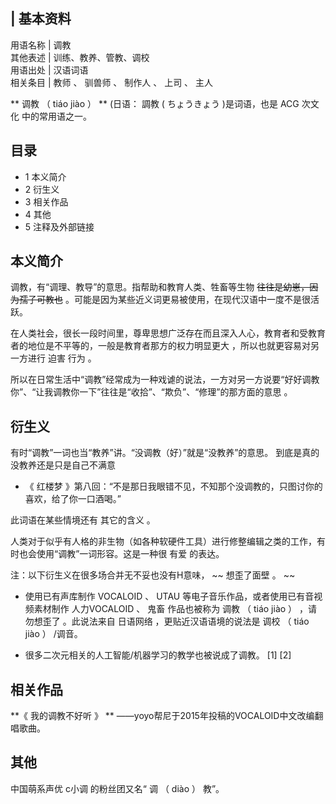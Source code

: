 |  **基本资料**  
---  
用语名称  |  调教   
其他表述  |  训练、教养、管教、调校   
用语出处  |  汉语词语   
相关条目  |  教师  、  驯兽师  、  制作人  、  上司  、  主人   
  
** 调教  （  tiáo jiào  ）  ** (日语：  調教  (  ちょうきょう  )是词语，也是  ACG  次文化  中的常用语之一。

##  目录

  * 1  本义简介 
  * 2  衍生义 
  * 3  相关作品 
  * 4  其他 
  * 5  注释及外部链接 

##  本义简介

调教，有“调理、教导”的意思。指帮助和教育人类、牲畜等生物 ~~往往是幼崽，因为孺子可教也~~
。可能是因为某些近义词更易被使用，在现代汉语中一度不是很活跃。

在人类社会，很长一段时间里，尊卑思想广泛存在而且深入人心，教育者和受教育者的地位是不平等的，一般是教育者那方的权力明显更大  ，所以也就更容易对另一方进行
迫害  行为  。

所以在日常生活中“调教”经常成为一种戏谑的说法，一方对另一方说要“好好调教你”、“让我调教你一下”往往是“收拾”、“欺负”、“修理”的那方面的意思  。

##  衍生义

有时“调教”一词也当“教养”讲。“没调教（好）”就是“没教养”的意思。  到底是真的没教养还是只是自己不满意

  * 《  红楼梦  》第八回：“不是那日我眼错不见，不知那个没调教的，只图讨你的喜欢，给了你一口酒喝。” 

此词语在某些情境还有  其它的含义  。

人类对于似乎有人格的非生物（如各种软硬件工具）进行修整编辑之类的工作，有时也会使用“调教”一词形容。这是一种很  有爱  的表达。

注：以下衍生义在很多场合并无不妥也没有H意味， ~~ 想歪了面壁  。 ~~

  * 使用已有声库制作  VOCALOID  、  UTAU  等电子音乐作品，或者使用已有音视频素材制作  人力VOCALOID  、  鬼畜  作品也被称为  调教  （  tiáo jiào  ）  ，请勿想歪了  。此说法来自  日语网络  ，更贴近汉语语境的说法是  调校  （  tiáo jiào  ）  /调音。 

  * 很多二次元相关的人工智能/机器学习的教学也被说成了调教。  [1]  [2] 

##  相关作品

**《 我的调教不好听  》 ** ——yoyo帮尼于2015年投稿的VOCALOID中文改编翻唱歌曲。

##  其他

中国萌系声优  c小调  的粉丝团又名“  调  （  diào  ）  教”。
